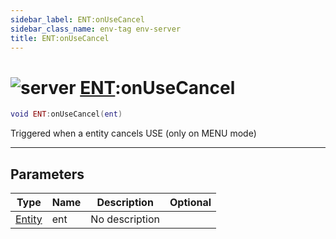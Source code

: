 ```yaml
---
sidebar_label: ENT:onUseCancel
sidebar_class_name: env-tag env-server
title: ENT:onUseCancel
---
```


# <img src='/img/wiki/server.png' alt='server' data-tag='env-tag' /> [ENT](../ent/README.md):onUseCancel

```lua
void ENT:onUseCancel(ent)
```

Triggered when a entity cancels USE (only on MENU mode)<br/>

-----------------
## Parameters

| Type   | Name | Description | Optional |
| ------ | ---- | ----------- | -------: |
| [Entity](../entity/README.md) | ent | No description |   |
